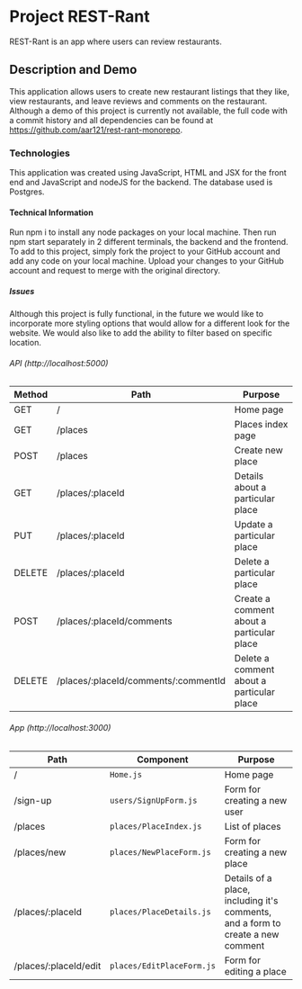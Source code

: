 # Project REST-Rant
REST-Rant is an app where users can review restaurants.

## Description and Demo
This application allows users to create new restaurant listings that they like, view restaurants, and leave reviews and comments on the restaurant. Although a demo of this project is currently not available, the full code with a commit history and all dependencies can be found at https://github.com/aar121/rest-rant-monorepo. 

### Technologies 
This application was created using JavaScript, HTML and JSX for the front end and JavaScript and nodeJS for the backend. The database used is Postgres. 

#### Technical Information
Run npm i to install any node packages on your local machine. Then run npm start separately in 2 different terminals, the backend and the frontend. To add to this project, simply fork the project to your GitHub account and add any code on your local machine. Upload your changes to your GitHub account and request to merge with the original directory. 

##### Issues
Although this project is fully functional, in the future we would like to incorporate more styling options that would allow for a different look for the website. We would also like to add the ability to filter based on specific location.


###### API (http://localhost:5000)
| Method | Path                                 | Purpose                                   |
| ------ | ------------------------------------ | ----------------------------------------- |
| GET    | /                                    | Home page                                 |
| GET    | /places                              | Places index page                         |
| POST   | /places                              | Create new place                          |
| GET    | /places/:placeId                     | Details about a particular place          |
| PUT    | /places/:placeId                     | Update a particular place                 |
| DELETE | /places/:placeId                     | Delete a particular place                 |
| POST   | /places/:placeId/comments            | Create a comment about a particular place |
| DELETE | /places/:placeId/comments/:commentId | Delete a comment about a particular place |


###### App (http://localhost:3000)
| Path                  | Component                 | Purpose                                                                         |
| --------------------- | ------------------------- | ------------------------------------------------------------------------------- |
| /                     | `Home.js`                 | Home page                                                                       |
| /sign-up              | `users/SignUpForm.js`     | Form for creating a new user                                                    |
| /places               | `places/PlaceIndex.js`    | List of places                                                                  |
| /places/new           | `places/NewPlaceForm.js`  | Form for creating a new place                                                   |
| /places/:placeId      | `places/PlaceDetails.js`  | Details of a place, including it's comments, and a form to create a new comment |
| /places/:placeId/edit | `places/EditPlaceForm.js` | Form for editing a place                                                        |